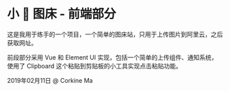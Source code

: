 # 小 🐴 图床 - 前端部分

这是我用于练手的一个项目，一个简单的图床站，只用于上传图片到阿里云，之后获取网址。

前段部分采用 Vue 和 Element UI 实现，包括一个简单的上传组件、通知系统，使用了 Clipboard 这个粘贴到剪贴板的小工具实现点击粘贴功能。

2019年02月11日 @ Corkine Ma
